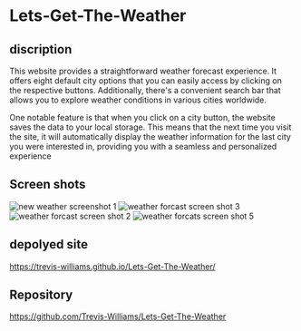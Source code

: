 # Lets-Get-The-Weather

## discription 

This website provides a straightforward weather forecast experience. It offers eight default city options that you can easily access by clicking on the respective buttons. Additionally, there's a convenient search bar that allows you to explore weather conditions in various cities worldwide.

One notable feature is that when you click on a city button, the website saves the data to your local storage. This means that the next time you visit the site, it will automatically display the weather information for the last city you were interested in, providing you with a seamless and personalized experience
## Screen shots 
![new weather screenshot 1](https://github.com/Trevis-Williams/Lets-Get-The-Weather/assets/135195221/a43e7418-6d2a-45d4-bc92-5af121492fa2)
![weather forcast screen shot 3](https://github.com/Trevis-Williams/Lets-Get-The-Weather/assets/135195221/eff14378-e35f-4f5a-9623-fa451fe3ef62)
![weather forcast screen shot 2](https://github.com/Trevis-Williams/Lets-Get-The-Weather/assets/135195221/c8c92b1a-f966-4367-9866-faf7eb8b0c55)
![weather forcats screen shot 5](https://github.com/Trevis-Williams/Lets-Get-The-Weather/assets/135195221/45fd9a18-9788-4ea2-9b09-1965f6a3e9ef)
## depolyed site
https://trevis-williams.github.io/Lets-Get-The-Weather/

## Repository 
https://github.com/Trevis-Williams/Lets-Get-The-Weather
